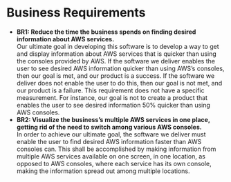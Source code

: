 # Business Requirements
<ul>
<li><b>BR1: Reduce the time the business spends on finding desired information about AWS services.</b><br/>Our ultimate goal in developing this software is to develop a way to get and display information about AWS services that is quicker than using the consoles provided by AWS. If the software we deliver enables the user to see desired AWS information quicker than using AWS’s consoles, then our goal is met, and our product is a success. If the software we deliver does not enable the user to do this, then our goal is not met, and our product is a failure. This requirement does not have a specific measurement. For instance, our goal is not to create a product that enables the user to see desired information 50% quicker than using AWS consoles.</li>
<li><b>BR2: Visualize the business’s multiple AWS services in one place, getting rid of the need to switch among various AWS consoles.</b><br/>In order to achieve our ultimate goal, the software we deliver must enable the user to find desired AWS information faster than AWS consoles can. This shall be accomplished by making information from multiple AWS services available on one screen, in one location, as opposed to AWS consoles, where each service has its own console, making the information spread out among multiple locations.</li>
</ul>
